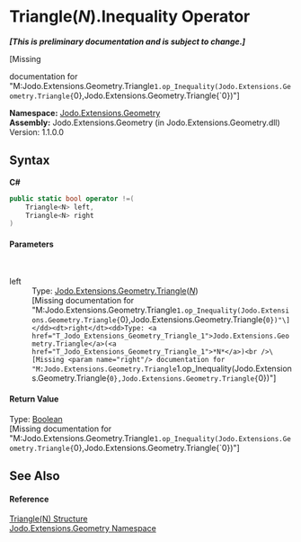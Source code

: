 # Triangle(*N*).Inequality Operator 
 _**\[This is preliminary documentation and is subject to change.\]**_

\[Missing <summary> documentation for "M:Jodo.Extensions.Geometry.Triangle`1.op_Inequality(Jodo.Extensions.Geometry.Triangle{`0},Jodo.Extensions.Geometry.Triangle{`0})"\]

**Namespace:**&nbsp;<a href="N_Jodo_Extensions_Geometry">Jodo.Extensions.Geometry</a><br />**Assembly:**&nbsp;Jodo.Extensions.Geometry (in Jodo.Extensions.Geometry.dll) Version: 1.1.0.0

## Syntax

**C#**<br />
``` C#
public static bool operator !=(
	Triangle<N> left,
	Triangle<N> right
)
```


#### Parameters
&nbsp;<dl><dt>left</dt><dd>Type: <a href="T_Jodo_Extensions_Geometry_Triangle_1">Jodo.Extensions.Geometry.Triangle</a>(<a href="T_Jodo_Extensions_Geometry_Triangle_1">*N*</a>)<br />\[Missing <param name="left"/> documentation for "M:Jodo.Extensions.Geometry.Triangle`1.op_Inequality(Jodo.Extensions.Geometry.Triangle{`0},Jodo.Extensions.Geometry.Triangle{`0})"\]</dd><dt>right</dt><dd>Type: <a href="T_Jodo_Extensions_Geometry_Triangle_1">Jodo.Extensions.Geometry.Triangle</a>(<a href="T_Jodo_Extensions_Geometry_Triangle_1">*N*</a>)<br />\[Missing <param name="right"/> documentation for "M:Jodo.Extensions.Geometry.Triangle`1.op_Inequality(Jodo.Extensions.Geometry.Triangle{`0},Jodo.Extensions.Geometry.Triangle{`0})"\]</dd></dl>

#### Return Value
Type: <a href="https://docs.microsoft.com/dotnet/api/system.boolean" target="_blank" rel="noopener noreferrer">Boolean</a><br />\[Missing <returns> documentation for "M:Jodo.Extensions.Geometry.Triangle`1.op_Inequality(Jodo.Extensions.Geometry.Triangle{`0},Jodo.Extensions.Geometry.Triangle{`0})"\]

## See Also


#### Reference
<a href="T_Jodo_Extensions_Geometry_Triangle_1">Triangle(N) Structure</a><br /><a href="N_Jodo_Extensions_Geometry">Jodo.Extensions.Geometry Namespace</a><br />